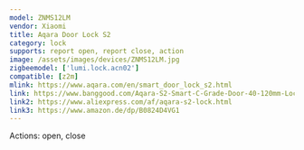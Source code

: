 ```yaml
---
model: ZNMS12LM
vendor: Xiaomi
title: Aqara Door Lock S2
category: lock
supports: report open, report close, action
image: /assets/images/devices/ZNMS12LM.jpg
zigbeemodel: ['lumi.lock.acn02']
compatible: [z2m]
mlink: https://www.aqara.com/en/smart_door_lock_s2.html
link: https://www.banggood.com/Aqara-S2-Smart-C-Grade-Door-40-120mm-Lock-Fingerprint-App-Password-Key-Unlock-Mi-Home-Security-Lock-p-1439216.html
link2: https://www.aliexpress.com/af/aqara-s2-lock.html
link3: https://www.amazon.de/dp/B0824D4VG1
---
```

Actions: open, close